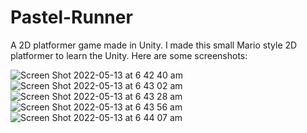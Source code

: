 # Pastel-Runner
A 2D platformer game made in Unity. I made this small Mario style 2D platformer to learn the Unity. Here are some screenshots:<br />



![Screen Shot 2022-05-13 at 6 42 40 am](https://user-images.githubusercontent.com/31027335/168165082-5dce7fb2-c1cb-4bc7-9c9b-091913387fe5.png)<br />
![Screen Shot 2022-05-13 at 6 43 02 am](https://user-images.githubusercontent.com/31027335/168165102-6410c8cd-a9f1-485f-8572-e9aefabd1717.png)<br />
![Screen Shot 2022-05-13 at 6 43 28 am](https://user-images.githubusercontent.com/31027335/168165113-03aa7ba1-0337-4e36-9968-c5312e65568d.png)<br />
![Screen Shot 2022-05-13 at 6 43 56 am](https://user-images.githubusercontent.com/31027335/168165129-79045164-8466-4d8a-9540-298dd378d7b1.png)<br />
![Screen Shot 2022-05-13 at 6 44 07 am](https://user-images.githubusercontent.com/31027335/168165193-57d46bfc-031a-44d9-9408-fb50558d2246.png)<br />
